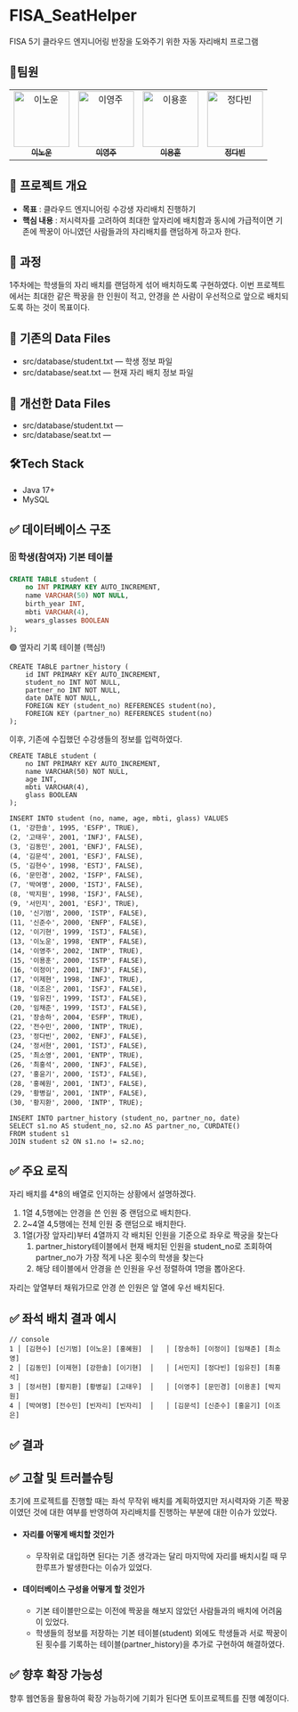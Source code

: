 # FISA_SeatHelper
FISA 5기 클라우드 엔지니어링 반장을 도와주기 위한 자동 자리배치 프로그램

## 👥팀원
<table>
  <tr>
    <td align="center">
      <a href="https://github.com/GodNowoon">
        <img src="https://github.com/GodNowoon.png" width="100px;" alt="이노운"/><br />
        <sub><b>이노운</b></sub>
      </a>
    </td>
    <td align="center">
      <a href="https://github.com/0-zoo">
        <img src="https://github.com/0-zoo.png" width="100px;" alt="이영주"/><br />
        <sub><b>이영주</b></sub>
      </a>
    </td>
    <td align="center">
      <a href="https://github.com/dldydgns">
        <img src="https://github.com/dldydgns.png" width="100px;" alt="이용훈"/><br />
        <sub><b>이용훈</b></sub>
      </a>
    </td>
    <td align="center">
      <a href="https://github.com/ddddabi">
        <img src="https://github.com/ddddabi.png" width="100px;" alt="정다빈"/><br />
        <sub><b>정다빈</b></sub>
      </a>
    </td>
  </tr>
</table>

## 🎯 프로젝트 개요
- **목표** : 클라우드 엔지니어링 수강생 자리배치 진행하기
- **핵심 내용** : 저시력자를 고려하여 최대한 앞자리에 배치함과 동시에 가급적이면 기존에 짝꿍이 아니였던 사람들과의 자리배치를 랜덤하게 하고자 한다.

## 🧩 과정
1주차에는 학생들의 자리 배치를 랜덤하게 섞어 배치하도록 구현하였다. 이번 프로젝트에서는 최대한 같은 짝꿍을 한 인원이 적고, 안경을 쓴 사람이 우선적으로 앞으로 배치되도록 하는 것이 목표이다.

## 📜 기존의 Data Files
- src/database/student.txt — 학생 정보 파일
- src/database/seat.txt — 현재 자리 배치 정보 파일

## 💾 개선한 Data Files
- src/database/student.txt — 
- src/database/seat.txt — 

## 🛠️Tech Stack
- Java 17+
- MySQL

## ✅ 데이터베이스 구조
### 🗄️ 학생(참여자) 기본 테이블

```sql
CREATE TABLE student (
    no INT PRIMARY KEY AUTO_INCREMENT,
    name VARCHAR(50) NOT NULL,
    birth_year INT,
    mbti VARCHAR(4),
    wears_glasses BOOLEAN
);
```
🟢 옆자리 기록 테이블 (핵심!)
```
CREATE TABLE partner_history (
    id INT PRIMARY KEY AUTO_INCREMENT,
    student_no INT NOT NULL,
    partner_no INT NOT NULL,
    date DATE NOT NULL,
    FOREIGN KEY (student_no) REFERENCES student(no),
    FOREIGN KEY (partner_no) REFERENCES student(no)
);
```
이후, 기존에 수집했던 수강생들의 정보를 입력하였다. 
```
CREATE TABLE student (
    no INT PRIMARY KEY AUTO_INCREMENT,
    name VARCHAR(50) NOT NULL,
    age INT,
    mbti VARCHAR(4),
    glass BOOLEAN
);

INSERT INTO student (no, name, age, mbti, glass) VALUES
(1, '강한솔', 1995, 'ESFP', TRUE),
(2, '고태우', 2001, 'INFJ', FALSE),
(3, '김동민', 2001, 'ENFJ', FALSE),
(4, '김문석', 2001, 'ESFJ', FALSE),
(5, '김현수', 1998, 'ESTJ', FALSE),
(6, '문민경', 2002, 'ISFP', FALSE),
(7, '박여명', 2000, 'ISTJ', FALSE),
(8, '박지원', 1998, 'ISFJ', FALSE),
(9, '서민지', 2001, 'ESFJ', TRUE),
(10, '신기범', 2000, 'ISTP', FALSE),
(11, '신준수', 2000, 'ENFP', FALSE),
(12, '이기현', 1999, 'ISTJ', FALSE),
(13, '이노운', 1998, 'ENTP', FALSE),
(14, '이영주', 2002, 'INTP', TRUE),
(15, '이용훈', 2000, 'ISTP', FALSE),
(16, '이정이', 2001, 'INFJ', FALSE),
(17, '이제현', 1998, 'INFJ', TRUE),
(18, '이조은', 2001, 'ISFJ', FALSE),
(19, '임유진', 1999, 'ISTJ', FALSE),
(20, '임채준', 1999, 'ISTJ', FALSE),
(21, '장송하', 2004, 'ESFP', TRUE),
(22, '전수민', 2000, 'INTP', TRUE),
(23, '정다빈', 2002, 'ENFJ', FALSE),
(24, '정서현', 2001, 'ISTJ', FALSE),
(25, '최소영', 2001, 'ENTP', TRUE),
(26, '최홍석', 2000, 'INFJ', FALSE),
(27, '홍윤기', 2000, 'ISTJ', FALSE),
(28, '홍혜원', 2001, 'INTJ', FALSE),
(29, '황병길', 2001, 'INTP', FALSE),
(30, '황지환', 2000, 'INTP', TRUE);

INSERT INTO partner_history (student_no, partner_no, date)
SELECT s1.no AS student_no, s2.no AS partner_no, CURDATE()
FROM student s1
JOIN student s2 ON s1.no != s2.no;
```


## ✅ 주요 로직
자리 배치를 4*8의 배열로 인지하는 상황에서 설명하겠다.
  1. 1열 4,5행에는 안경을 쓴 인원 중 랜덤으로 배치한다.
  2. 2~4열 4,5행에는 전체 인원 중 랜덤으로 배치한다.
  3. 1열(가장 앞자리)부터 4열까지 각 배치된 인원을 기준으로 좌우로 짝궁을 찾는다
     1. partner_history테이블에서 현재 배치된 인원을 student_no로 조회하여 partner_no가 가장 적게 나온 횟수의 학생을 찾는다
     2. 해당 테이블에서 안경을 쓴 인원을 우선 정렬하여 1명을 뽑아온다.

자리는 앞열부터 채워가므로 안경 쓴 인원은 앞 열에 우선 배치된다.



## ✅ 좌석 배치 결과 예시
```````````````````
// console
1 │ [김현수] [신기범] [이노운] [홍혜원]  │   │ [장송하] [이정이] [임채준] [최소영]
2 │ [김동민] [이제현] [강한솔] [이기현]  │   │ [서민지] [정다빈] [임유진] [최홍석]
3 │ [정서현] [황지환] [황병길] [고태우]  │   │ [이영주] [문민경] [이용훈] [박지원]
4 │ [박여명] [전수민] [빈자리] [빈자리]  │   │ [김문석] [신준수] [홍윤기] [이조은]

````````````````````

## ✅ 결과

## ✅ 고찰 및 트러블슈팅
초기에 프로젝트를 진행할 때는 좌석 무작위 배치를 계획하였지만 저시력자와 기존 짝꿍이였던 것에 대한 여부를 반영하여 자리배치를 진행하는 부분에 대한 이슈가 있었다.
- #### 자리를 어떻게 배치할 것인가
  - 무작위로 대입하면 된다는 기존 생각과는 달리 마지막에 자리를 배치시킬 때 무한루프가 발생한다는 이슈가 있었다.
- #### 데이터베이스 구성을 어떻게 할 것인가
  - 기본 테이블만으로는 이전에 짝꿍을 해보지 않았던 사람들과의 배치에
   어려움이 있었다.
  - 학생들의 정보를 저장하는 기본 테이블(student) 외에도 학생들과 서로 짝꿍이 된 횟수를 기록하는 테이블(partner_history)을 추가로 구현하여 해결하였다.

## ✅ 향후 확장 가능성
향후 웹연동을 활용하여 확장 가능하기에 기회가 된다면 토이프로젝트를 진행 예정이다.
